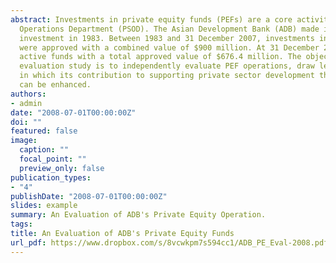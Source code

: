 ```yaml
---
abstract: Investments in private equity funds (PEFs) are a core activity for the Private Sector
  Operations Department (PSOD). The Asian Development Bank (ADB) made its first PEF equity
  investment in 1983. Between 1983 and 31 December 2007, investments in a total of 75 PEFs
  were approved with a combined value of $900 million. At 31 December 2007, PSOD had 40
  active funds with a total approved value of $676.4 million. The objective of this special 
  evaluation study is to independently evaluate PEF operations, draw lessons, and identify ways 
  in which its contribution to supporting private sector development through the use of PEF instruments 
  can be enhanced.
authors:
- admin
date: "2008-07-01T00:00:00Z"
doi: ""
featured: false
image:
  caption: ""
  focal_point: ""
  preview_only: false
publication_types:
- "4"
publishDate: "2008-07-01T00:00:00Z"
slides: example
summary: An Evaluation of ADB's Private Equity Operation.
tags:
title: An Evaluation of ADB's Private Equity Funds
url_pdf: https://www.dropbox.com/s/8vcwkpm7s594cc1/ADB_PE_Eval-2008.pdf?dl=0
---
```



